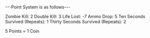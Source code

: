 ---Point System is as follows---

Zombie Kill: 2
Double Kill: 3
Life Lost: -7
Ammo Drop: 5
Ten Seconds Survived (Repeats): 1
Thirty Seconds Survived (Repeats): 2

5 Points = 1 Coin
